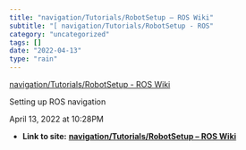 ```yaml
---
title: "navigation/Tutorials/RobotSetup – ROS Wiki"
subtitle: "[ navigation/Tutorials/RobotSetup - ROS"
category: "uncategorized"
tags: []
date: "2022-04-13"
type: "rain"
---
```

[ navigation/Tutorials/RobotSetup - ROS
Wiki](<https://wiki.ros.org/navigation/Tutorials/RobotSetup>)

Setting up ROS navigation

April 13, 2022 at 10:28PM


* **Link to site:** **[navigation/Tutorials/RobotSetup – ROS Wiki](None)**